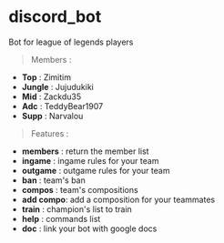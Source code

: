 # discord_bot

Bot for league of legends players

>Members : 

* **Top**      :    Zimitim
* **Jungle**   :    Jujudukiki 
* **Mid**      :    Zackdu35
* **Adc**      :    TeddyBear1907
* **Supp**     :    Narvalou

>Features : 

* **members**  :    return the member list
* **ingame**   :    ingame rules for your team
* **outgame**  :    outgame rules for your team
* **ban**      :    team's ban
* **compos**   :    team's compositions
* **add compo**:    add a composition for your teammates
* **train**    :    champion's list to train
* **help**     :    commands list
* **doc**      :    link your bot with google docs


